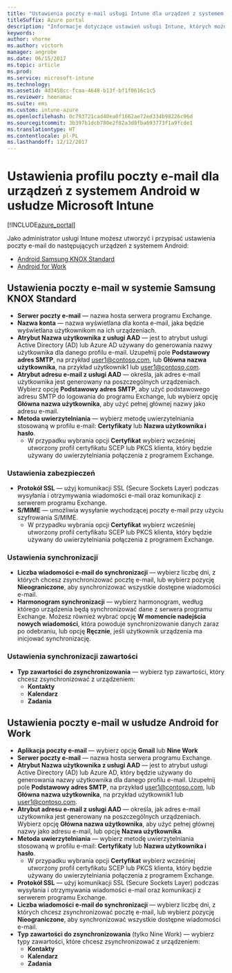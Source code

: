```yaml
---
title: "Ustawienia poczty e-mail usługi Intune dla urządzeń z systemem Android lub usługą Android for Work"
titleSuffix: Azure portal
description: "Informacje dotyczące ustawień usługi Intune, których można użyć do konfigurowania połączeń poczty e-mail na urządzeniach z systemem Android."
keywords: 
author: vhorne
ms.author: victorh
manager: angrobe
ms.date: 06/15/2017
ms.topic: article
ms.prod: 
ms.service: microsoft-intune
ms.technology: 
ms.assetid: 4d3458cc-fcaa-4648-b13f-bf1f0616c1c5
ms.reviewer: heenamac
ms.suite: ems
ms.custom: intune-azure
ms.openlocfilehash: 0c793721cad40ea0f1662ae72ed334b98226c96d
ms.sourcegitcommit: 3b397b1dcb780e2f82a3d8fba693773f1a9fcde1
ms.translationtype: HT
ms.contentlocale: pl-PL
ms.lasthandoff: 12/12/2017
---
```

# <a name="email-profile-settings-for-android--devices-in-microsoft-intune"></a>Ustawienia profilu poczty e-mail dla urządzeń z systemem Android w usłudze Microsoft Intune

[!INCLUDE[azure_portal](./includes/azure_portal.md)]

Jako administrator usługi Intune możesz utworzyć i przypisać ustawienia poczty e-mail do następujących urządzeń z systemem Android:
- [Android Samsung KNOX Standard](#android-samsung-knox-standard-email-settings)
- [Android for Work](#android-for-work-email-settings)

## <a name="android-samsung-knox-standard-email-settings"></a>Ustawienia poczty e-mail w systemie Samsung KNOX Standard
- **Serwer poczty e-mail** — nazwa hosta serwera programu Exchange.
- **Nazwa konta** — nazwa wyświetlana dla konta e-mail, jaka będzie wyświetlana użytkownikom na ich urządzeniach.
- **Atrybut Nazwa użytkownika z usługi AAD** — jest to atrybut usługi Active Directory (AD) lub Azure AD używany do generowania nazwy użytkownika dla danego profilu e-mail. Uzupełnij pole **Podstawowy adres SMTP**, na przykład user1@contoso.com, lub **Główna nazwa użytkownika**, na przykład użytkownik1 lub user1@contoso.com.
- **Atrybut adresu e-mail z usługi AAD** — określa, jak adres e-mail użytkownika jest generowany na poszczególnych urządzeniach. Wybierz opcję **Podstawowy adres SMTP**, aby użyć podstawowego adresu SMTP do logowania do programu Exchange, lub wybierz opcję **Główna nazwa użytkownika**, aby użyć pełnej głównej nazwy jako adresu e-mail.
- **Metoda uwierzytelniania** — wybierz metodę uwierzytelniania stosowaną w profilu e-mail: **Certyfikaty** lub **Nazwa użytkownika i hasło**.
    - W przypadku wybrania opcji **Certyfikat** wybierz wcześniej utworzony profil certyfikatu SCEP lub PKCS klienta, który będzie używany do uwierzytelniania połączenia z programem Exchange.

### <a name="security-settings"></a>Ustawienia zabezpieczeń

- **Protokół SSL** — użyj komunikacji SSL (Secure Sockets Layer) podczas wysyłania i otrzymywania wiadomości e-mail oraz komunikacji z serwerem programu Exchange.
- **S/MIME** — umożliwia wysyłanie wychodzącej poczty e-mail przy użyciu szyfrowania S/MIME.
    - W przypadku wybrania opcji **Certyfikat** wybierz wcześniej utworzony profil certyfikatu SCEP lub PKCS klienta, który będzie używany do uwierzytelniania połączenia z programem Exchange.

### <a name="synchronization-settings"></a>Ustawienia synchronizacji

- **Liczba wiadomości e-mail do synchronizacji** — wybierz liczbę dni, z których chcesz zsynchronizować pocztę e-mail, lub wybierz pozycję **Nieograniczone**, aby synchronizować wszystkie dostępne wiadomości e-mail.
- **Harmonogram synchronizacji** — wybierz harmonogram, według którego urządzenia będą synchronizować dane z serwera programu Exchange. Możesz również wybrać opcję **W momencie nadejścia nowych wiadomości**, która powoduje synchronizowanie danych zaraz po odebraniu, lub opcję **Ręcznie**, jeśli użytkownik urządzenia ma inicjować synchronizację.

### <a name="content-sync-settings"></a>Ustawienia synchronizacji zawartości

- **Typ zawartości do zsynchronizowania** — wybierz typ zawartości, który chcesz zsynchronizować z urządzeniem:
    - **Kontakty**
    - **Kalendarz**
    - **Zadania**

## <a name="android-for-work-email-settings"></a>Ustawienia poczty e-mail w usłudze Android for Work

- **Aplikacja poczty e-mail** — wybierz opcję **Gmail** lub **Nine Work**
- **Serwer poczty e-mail** — nazwa hosta serwera programu Exchange.
- **Atrybut Nazwa użytkownika z usługi AAD** — jest to atrybut usługi Active Directory (AD) lub Azure AD, który będzie używany do generowania nazwy użytkownika dla danego profilu e-mail. Uzupełnij pole **Podstawowy adres SMTP**, na przykład user1@contoso.com, lub **Główna nazwa użytkownika**, na przykład użytkownik1 lub user1@contoso.com.
- **Atrybut adresu e-mail z usługi AAD** — określa, jak adres e-mail użytkownika jest generowany na poszczególnych urządzeniach. Wybierz opcję **Główna nazwa użytkownika**, aby użyć pełnej głównej nazwy jako adresu e-mail, lub opcję **Nazwa użytkownika**.
- **Metoda uwierzytelniania** — wybierz metodę uwierzytelniania stosowaną w profilu e-mail: **Certyfikaty** lub **Nazwa użytkownika i hasło**.
    - W przypadku wybrania opcji **Certyfikat** wybierz wcześniej utworzony profil certyfikatu SCEP lub PKCS klienta, który będzie używany do uwierzytelniania połączenia z programem Exchange.
- **Protokół SSL** — użyj komunikacji SSL (Secure Sockets Layer) podczas wysyłania i otrzymywania wiadomości e-mail oraz komunikacji z serwerem programu Exchange.
- **Liczba wiadomości e-mail do synchronizacji** — wybierz liczbę dni, z których chcesz zsynchronizować pocztę e-mail, lub wybierz pozycję **Nieograniczone**, aby synchronizować wszystkie dostępne wiadomości e-mail.
- **Typ zawartości do zsynchronizowania** (tylko Nine Work) — wybierz typy zawartości, które chcesz zsynchronizować z urządzeniem:
    - **Kontakty**
    - **Kalendarz**
    - **Zadania**

